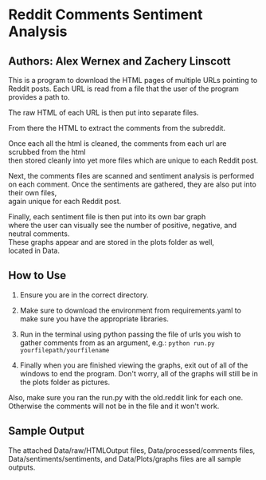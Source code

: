 # Reddit Comments Sentiment Analysis 

## Authors: Alex Wernex and Zachery Linscott

This is a program to download the HTML pages of multiple URLs pointing to Reddit posts.
Each URL is read from a file that the user of the program provides a path to.

The raw HTML of each URL is then put into separate files.

From there the HTML to extract the comments from the subreddit.

Once each all the html is cleaned, the comments from each url are scrubbed from the html  
then stored cleanly into yet more files 
which are unique to each Reddit post.

Next, the comments files are scanned and sentiment analysis is performed on each comment.
Once the sentiments are gathered, they are also put into their own files,  
again unique for each
Reddit post.

Finally, each sentiment file is then put into its own bar graph  
where the user can visually see
the number of positive, negative, and neutral comments.  
These graphs appear and are stored in the plots folder as well,  
located in Data.

## How to Use

1. Ensure you are in the correct directory.

2. Make sure to download the environment from requirements.yaml to make sure you have the appropriate libraries.

3. Run in the terminal using python passing the file of urls you wish to gather comments from as an argument, e.g.: `python run.py yourfilepath/yourfilename`
   
5. Finally when you are finished viewing the graphs, exit out of all of the windows to end the program.
Don't worry, all of the graphs will still be in the plots folder as pictures. 

Also, make sure you ran the run.py with the old.reddit link for each one. Otherwise the comments will not be in the file and it won't work.

## Sample Output

The attached Data/raw/HTMLOutput files, Data/processed/comments files, Data/sentiments/sentiments, and Data/Plots/graphs files 
are all sample outputs.
